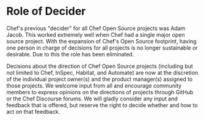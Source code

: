 # Role of Decider

Chef's previous "decider" for all Chef Open Source projects was Adam Jacob. This worked extremely well when Chef had a single major open source project. With the expansion of Chef's Open Source footprint, having one person in charge of decisions for all projects is no longer sustainable or desirable. Due to this the role has been eliminated.

Decisions about the direction of Chef Open Source projects (including but not limited to Chef, InSpec, Habitat, and Automate) are now at the discretion of the individual project owner(s) and the product manager(s) assigned to those projects. We welcome input from all and encourage community members to express opinions on the directions of projects through GitHub or the Chef Discourse forums. We will gladly consider any input and feedback that is offered, but reserve the right to decide whether and how to act on that feedback.
